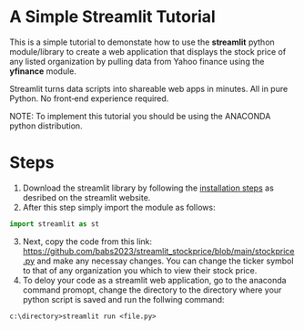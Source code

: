 # A Simple Streamlit Tutorial 

This is a simple tutorial to demonstate how to use the **streamlit** python module/library to create a web application that displays the stock price of any listed organization by pulling data from Yahoo finance using the **yfinance** module.

Streamlit turns data scripts into shareable web apps in minutes. All in pure Python. No front‑end experience required.

NOTE: To implement this tutorial you should be using the ANACONDA python distribution.

# Steps

1. Download the streamlit library by following the [installation steps](https://docs.streamlit.io/library/get-started/installation) as desribed on the streamlit website.
2. After this step simply import the module as follows:

```python
import streamlit as st
```
3. Next, copy the code from this link: https://github.com/babs2023/streamlit_stockprice/blob/main/stockprice.py and make any necessay changes. You can change the ticker symbol to that of any organization you which to view their stock price.
4.  To deloy your code as a streamlit web application, go to the anaconda command promopt, change the directory to the directory where your python script is saved and run the follwing command:
```
c:\directory>streamlit run <file.py>
```


